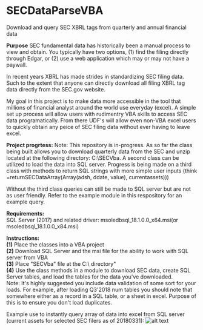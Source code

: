 # SECDataParseVBA
Download and query SEC XBRL tags from quarterly and annual financial data

<b>Purpose</b>
SEC fundamental data has historically been a manual process to view and obtain. You typically have two options, (1) find the filing directly through Edgar, or (2) use a web application which may or may not have a paywall.

In recent years XBRL has made strides in standardizing SEC filing data. Such to the extent that anyone can directly download all filing XBRL tag data directly from the SEC.gov website. 

My goal in this project is to make data more accessible in the tool that millions of financial analyst around the world use everyday (excel). A simple set up process will allow users with rudimentry VBA skills to access SEC data programatically. From there UDF's will allow even non-VBA excel users to quickly obtain any peice of SEC filing data without ever having to leave excel.

<b>Project progrtess:</b>
Note: This repository is in-progress. As so far the class being built allows you to download quarterly data from the SEC and unzip located at the following directory: C:\SECVba. A second class can be utilized to load the data into SQL server. Progress is being made on a third class with methods to return SQL strings with more simple user inputs (think =returnSECDataArray(Array(adsh, ddate, value), currentassets))) 

Without the third class queries can still be made to SQL server but are not as user friendly. Refer to the example module in this respository for an example query.


<b>Requirements:</b>
<br>
SQL Server (2017) and related driver: msoledbsql_18.1.0.0_x64.msi(or msoledbsql_18.1.0.0_x84.msi)

<b>Instructions:</b>
<br>
<b>(1)</b> Place the classes into a VBA project
<br>
<b>(2)</b> Download SQL Server and the msi file for the ability to work with SQL server from VBA
<br>
<b>(3)</b> Place "SECVba" file at the C:\ directory"
<br>
<b>(4)</b> Use the class methods in a module to download SEC data, create SQL Server tables, and load the tables for the data you've downloaded. 
<br>
Note: It's highly suggested you include data validation of some sort for your loads. For example, after loading Q3'2018 num tables you should note that somewhere either as a record in a SQL table, or a sheet in excel. Purpose of this is to ensure you don't load duplicates. 



Example use to instantly query array of data into excel from SQL server (current assets for selected SEC filers as of 20180331):
![alt text](https://github.com/dylan1218/SECDataParseVBA/blob/master/ExampleArrayResult.PNG)
